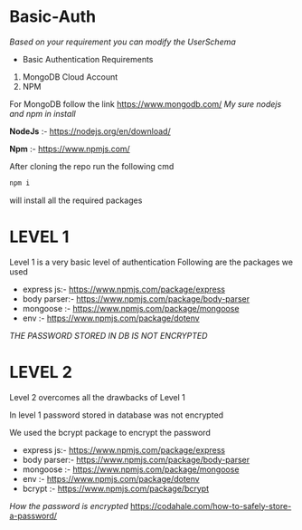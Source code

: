 # Basic-Auth

<i>Based on your requirement you can modify the UserSchema</i>

* Basic Authentication Requirements 

1. MongoDB Cloud Account 
2. NPM 


For MongoDB follow the link https://www.mongodb.com/
<i> My sure nodejs and npm in install </i>

<b>NodeJs</b> :- https://nodejs.org/en/download/ <div> </div>
<b>Npm</b> :- https://www.npmjs.com/ <div></div>

After cloning the repo run the following cmd 
``` bash 
npm i

```
will install all the required packages 

# LEVEL 1 

Level 1 is a very basic level of authentication Following are the packages we used 

* express js:- https://www.npmjs.com/package/express
* body parser:- https://www.npmjs.com/package/body-parser
* mongoose :-  https://www.npmjs.com/package/mongoose
* env       :- https://www.npmjs.com/package/dotenv

<i>THE PASSWORD STORED IN DB IS NOT ENCRYPTED</i>

# LEVEL 2

Level 2 overcomes all the drawbacks of Level 1 <div> </div>

In level 1 password stored in database was not encrypted 

We used the bcrypt package to encrypt the password 

* express js:- https://www.npmjs.com/package/express
* body parser:- https://www.npmjs.com/package/body-parser
* mongoose :-  https://www.npmjs.com/package/mongoose
* env       :- https://www.npmjs.com/package/dotenv
* bcrypt :-   https://www.npmjs.com/package/bcrypt


<i> How the password is encrypted </i> https://codahale.com/how-to-safely-store-a-password/





